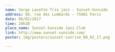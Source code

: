 ```yaml
---
name: Serge Lavette Trio jazz - Sunset-Sunside
address: 60, rue des Lombards – 75001 Paris
date: 08/02/2017
time: 20h30
place_name: Sunset-Sunside Jazz Club
link: http://www.sunset-sunside.com/
poster: img/posters/sunset-sunrise_08_02_17.png

---
```

